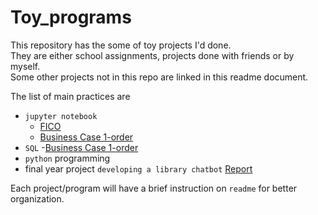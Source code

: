 # Toy_programs
This repository has the some of toy projects I'd done.<br>
They are either school assignments, projects done with friends or by myself.<br>
Some other projects not in this repo are linked in this readme document.

The list of main practices are
- `jupyter notebook`
  - [FICO](https://github.com/fl-ada/FICO)
  - [Business Case 1-order](https://github.com/fl-ada/orderlist/blob/master/analysis_python.ipynb)
- `SQL`
  -[Business Case 1-order](https://github.com/fl-ada/orderlist/blob/master/analysis-sql.sql)
- `python` programming
- final year project `developing a library chatbot` [Report](/files/FYP_chatbot.pdf)

Each project/program will have a brief instruction on `readme` for better organization.
